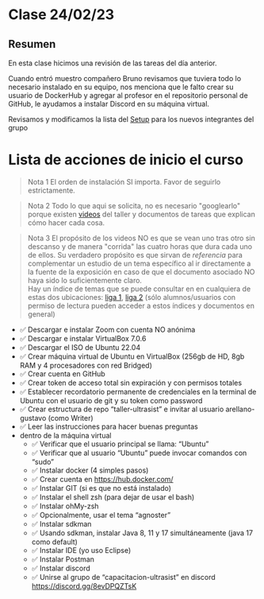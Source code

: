 # Clase 24/02/23 #
## Resumen ##

En esta clase hicimos una revisión de las tareas del día anterior.

Cuando entró muestro compañero Bruno revisamos que tuviera todo lo necesario instalado en su equipo, nos menciona que le falto crear su usuario de DockerHub y agregar al profesor en el repositorio personal de GitHub, le ayudamos a instalar Discord en su máquina virtual.

Revisamos y modificamos la lista del [Setup](https://github.com/qbits-mx/artemisa/blob/main/setuup-inicial-para-nuevos-integrantes.md) para los nuevos integrantes del grupo 

# Lista de acciones de inicio el curso #

> Nota 1 El orden de instalación SI importa. Favor de seguirlo estrictamente.  

> Nota 2 Todo lo que aqui se solicita, no es necesario "googlearlo" porque existen [videos](https://movies.ci.ultrasist.net/curso/2023-02-23.mp4) del taller y documentos de tareas que explican cómo hacer cada cosa.  

> Nota 3 El propósito de los videos NO es que se vean uno tras otro sin descanso y de manera "corrida" las cuatro horas que  dura cada uno de ellos. Su verdadero propósito es que sirvan de *referencia* para complementar un estudio de un tema específico al ir directamente a la fuente de la exposición en caso de que el documento asociado NO haya sido lo suficientemente claro.  
> Hay un índice de temas que se puede consultar en en cualquiera de estas dos ubicaciones: [liga 1](https://github.com/arellano-gustavo/taller-ultrasist-gera/blob/main/apuntes/23_00_00.md), [liga 2](https://github.com/arellano-gustavo/taller-ultrasist-jc/blob/main/apuntes/2023-0-0.md) (sólo alumnos/usuarios con permiso de lectura pueden acceder a estos índices y documentos en general)

- ✅ Descargar e instalar Zoom con cuenta NO anónima
- ✅ Descargar e instalar VirtualBox 7.0.6
- ✅ Descargar el ISO de Ubuntu 22.04
- ✅ Crear máquina virtual de Ubuntu en VirtualBox (256gb de HD, 8gb RAM y 4 procesadores con red Bridged)
- ✅ Crear cuenta en GitHub
- ✅ Crear token de acceso total sin expiración y con permisos totales
- ✅ Establecer recordatorio permanente de credenciales en la terminal de Ubuntu con el usuario de git y su token como password 
- ✅ Crear estructura de repo “taller-ultrasist” e invitar al usuario arellano-gustavo (como Writer)
- ✅ Leer las instrucciones para hacer buenas preguntas
- dentro de la máquina virtual
  - ✅ Verificar que el usuario principal se llama: “Ubuntu”
  - ✅ Verificar que al usuario “Ubuntu” puede invocar comandos con “sudo”
  - ✅ Instalar docker (4 simples pasos)
  - ✅ Crear cuenta en https://hub.docker.com/
  - ✅ Instalar GIT (si es que no está instalado)
  - ✅ Instalar el shell zsh (para dejar de usar el bash)
  - ✅ Instalar ohMy-zsh 
  - ✅ Opcionalmente, usar el tema “agnoster”
  - ✅ Instalar sdkman
  - ✅ Usando sdkman, instalar Java 8, 11 y 17 simultáneamente (java 17 como default)
  - ✅ Instalar IDE (yo uso Eclipse)
  - ✅ Instalar Postman
  - ✅ Instalar discord
  - ✅ Unirse al grupo de “capacitacion-ultrasist” en discord https://discord.gg/8evDPQZTsK


